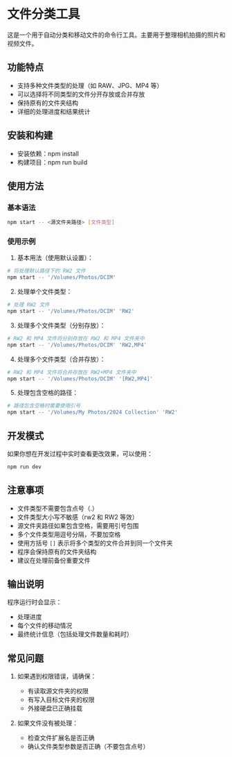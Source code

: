 # 文件分类工具

这是一个用于自动分类和移动文件的命令行工具。主要用于整理相机拍摄的照片和视频文件。

## 功能特点

- 支持多种文件类型的处理（如 RAW、JPG、MP4 等）
- 可以选择将不同类型的文件分开存放或合并存放
- 保持原有的文件夹结构
- 详细的处理进度和结果统计

## 安装和构建

- 安装依赖：npm install
- 构建项目：npm run build

## 使用方法

### 基本语法
```bash
npm start -- <源文件夹路径> [文件类型]
```

### 使用示例

1. 基本用法（使用默认设置）：
```bash
# 将处理默认路径下的 RW2 文件
npm start -- '/Volumes/Photos/DCIM'
```

2. 处理单个文件类型：
```bash
# 处理 RW2 文件
npm start -- '/Volumes/Photos/DCIM' 'RW2'
```

3. 处理多个文件类型（分别存放）：
```bash
# RW2 和 MP4 文件将分别存放在 RW2 和 MP4 文件夹中
npm start -- '/Volumes/Photos/DCIM' 'RW2,MP4'
```

4. 处理多个文件类型（合并存放）：
```bash
# RW2 和 MP4 文件将合并存放在 RW2+MP4 文件夹中
npm start -- '/Volumes/Photos/DCIM' '[RW2,MP4]'
```

5. 处理包含空格的路径：
```bash
# 路径包含空格时需要使用引号
npm start -- '/Volumes/My Photos/2024 Collection' 'RW2'
```

## 开发模式

如果你想在开发过程中实时查看更改效果，可以使用：
```bash
npm run dev
```

## 注意事项

- 文件类型不需要包含点号（.）
- 文件类型大小写不敏感（rw2 和 RW2 等效）
- 源文件夹路径如果包含空格，需要用引号包围
- 多个文件类型用逗号分隔，不要加空格
- 使用方括号 `[]` 表示将多个类型的文件合并到同一个文件夹
- 程序会保持原有的文件夹结构
- 建议在处理前备份重要文件

## 输出说明

程序运行时会显示：
- 处理进度
- 每个文件的移动情况
- 最终统计信息（包括处理文件数量和耗时）

## 常见问题

1. 如果遇到权限错误，请确保：
   - 有读取源文件夹的权限
   - 有写入目标文件夹的权限
   - 外接硬盘已正确挂载

2. 如果文件没有被处理：
   - 检查文件扩展名是否正确
   - 确认文件类型参数是否正确（不要包含点号）
```